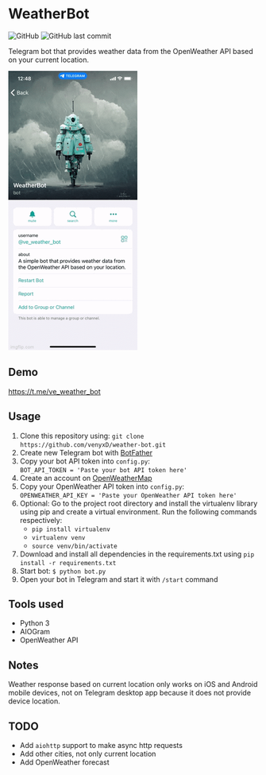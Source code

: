 # WeatherBot
![GitHub](https://img.shields.io/github/license/venyxD/weather-bot)
![GitHub last commit](https://img.shields.io/github/last-commit/venyxd/weather-bot)

Telegram bot that provides weather data from the OpenWeather API based on your current location.

![](preview.gif)

## Demo
https://t.me/ve_weather_bot

## Usage
1. Clone this repository using: `git clone https://github.com/venyxD/weather-bot.git`
2. Create new Telegram bot with [BotFather](https://t.me/BotFather)
3. Copy your bot API token into `config.py`:<br />
   `BOT_API_TOKEN = 'Paste your bot API token here'`
4. Create an account on [OpenWeatherMap](https://home.openweathermap.org/users/sign_up)
5. Copy your OpenWeather API token into `config.py`:<br />
   `OPENWEATHER_API_KEY = 'Paste your OpenWeather API token here'`
6. Optional: Go to the project root directory and install the virtualenv library using pip and create a virtual environment. Run the following commands respectively:
   * `pip install virtualenv`
   * `virtualenv venv`
   * `source venv/bin/activate`
7. Download and install all dependencies in the requirements.txt using `pip install -r requirements.txt`
8. Start bot: `$ python bot.py`
9. Open your bot in Telegram and start it with `/start` command

## Tools used
* Python 3
* AIOGram
* OpenWeather API

## Notes
Weather response based on current location only works on iOS and Android mobile devices, not on Telegram desktop app because it does not provide device location.

## TODO
* Add `aiohttp` support to make async http requests
* Add other cities, not only current location
* Add OpenWeather forecast